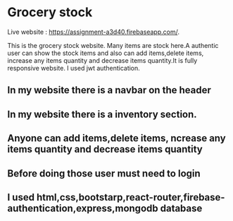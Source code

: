 # Grocery stock

Live website : https://assignment-a3d40.firebaseapp.com/.

This is the grocery stock website. Many items are stock here.A authentic user can show the stock items and also can add items,delete items, increase any items quantity and decrease items quantity.It is fully responsive website. I used jwt authentication.

## In my website there is a navbar on the header
## In my website there is a inventory section.
## Anyone can add items,delete items, ncrease any items quantity and decrease items quantity
## Before doing those user must need to login
## I used html,css,bootstarp,react-router,firebase-authentication,express,mongodb database

